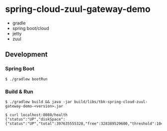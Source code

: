 
spring-cloud-zuul-gateway-demo
========
- gradle
- spring boot/cloud
- jetty
- zuul


## Development

### Spring Boot
```
$ ./gradlew bootRun
```
### Build & Run
```
$ ./gradlew build && java -jar build/libs/tbk-spring-cloud-zuul-gateway-demo-<version>.jar
```

```
$ curl localhost:8080/health
{"status":"UP","diskSpace":{"status":"UP","total":397635555328,"free":328389529600,"threshold":10485760}}}
```

